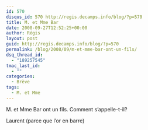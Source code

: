 ```yaml
---
id: 570
disqus_id: 570 http://regis.decamps.info/blog/?p=570
title: M. et Mme Bar
date: 2008-09-27T12:52:25+00:00
author: Régis
layout: post
guid: http://regis.decamps.info/blog/?p=570
permalink: /blog/2008/09/m-et-mme-bar-ont-un-fils/
dsq_thread_id:
  - "189257545"
tmac_last_id:
  - ""
categories:
  - Brève
tags:
  - M. et Mme
---
```

M. et Mme Bar ont un fils. Comment s’appelle-t-il?
  
<!--more-->


  
Laurent (parce que l’or en barre)
